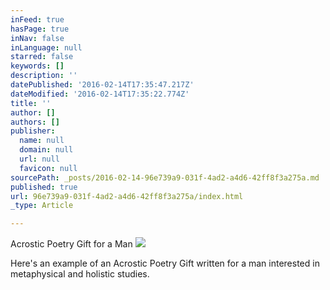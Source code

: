 ```yaml
---
inFeed: true
hasPage: true
inNav: false
inLanguage: null
starred: false
keywords: []
description: ''
datePublished: '2016-02-14T17:35:47.217Z'
dateModified: '2016-02-14T17:35:22.774Z'
title: ''
author: []
authors: []
publisher:
  name: null
  domain: null
  url: null
  favicon: null
sourcePath: _posts/2016-02-14-96e739a9-031f-4ad2-a4d6-42ff8f3a275a.md
published: true
url: 96e739a9-031f-4ad2-a4d6-42ff8f3a275a/index.html
_type: Article

---
```

Acrostic Poetry Gift for a Man
![](https://the-grid-user-content.s3-us-west-2.amazonaws.com/62c54b56-e3c4-486b-a199-6f8e06fc188f.jpg)

Here's an example of an Acrostic Poetry Gift written for a man interested in metaphysical and holistic studies.